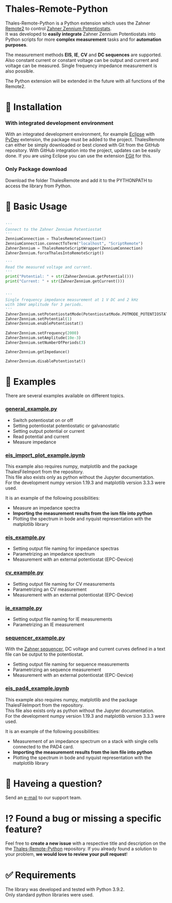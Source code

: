 # Thales-Remote-Python
Thales-Remote-Python is a Python extension which uses the Zahner [Remote2](http://zahner.de/pdf/Remote2.pdf) to control [Zahner Zennium Potentiostats](http://zahner.de/products/electrochemical-workstation.html).  
It was developed to **easily integrate** Zahner Zennium Potentiostats into Python scripts for more **complex measurement** tasks and for **automation purposes**.

The measurement methods **EIS**, **IE**, **CV** and **DC sequences** are supported. Also constant current or constant voltage can be output and current and voltage can be measured. Single frequency impedance measurement is also possible.

The Python extension will be extended in the future with all functions of the Remote2.

# :wrench: Installation
### With integrated development environment
With an integrated development environment, for example [Eclipse](https://www.eclipse.org/) with [PyDev](https://www.pydev.org/) extension, the package must be added to the project.
ThalesRemote can either be simply downloaded or best cloned with Git from the GitHub repository. With GitHub integration into the project, updates can be easily done.
If you are using Eclipse you can use the extension [EGit](https://www.eclipse.org/egit/) for this.

### Only Package download
Download the folder ThalesRemote and add it to the PYTHONPATH to access the library from Python.

# :hammer: Basic Usage

```python

'''
Connect to the Zahner Zennium Potentiostat
'''
ZenniumConnection = ThalesRemoteConnection()
ZenniumConnection.connectToTerm("localhost", "ScriptRemote")
ZahnerZennium = ThalesRemoteScriptWrapper(ZenniumConnection)
ZahnerZennium.forceThalesIntoRemoteScript()

'''
Read the measured voltage and current.
'''
print("Potential: " + str(ZahnerZennium.getPotential()))
print("Current: " + str(ZahnerZennium.getCurrent()))


'''
Single frequency impedance measurement at 1 V DC and 2 kHz
with 10mV amplitude for 3 periods.
'''
ZahnerZennium.setPotentiostatMode(PotentiostatMode.POTMODE_POTENTIOSTATIC)
ZahnerZennium.setPotential(1)
ZahnerZennium.enablePotentiostat()
    
ZahnerZennium.setFrequency(2000)
ZahnerZennium.setAmplitude(10e-3)
ZahnerZennium.setNumberOfPeriods(3)

ZahnerZennium.getImpedance()

ZahnerZennium.disablePotentiostat()

```

# :book: Examples
There are several examples available on different topics.

### [general_example.py](general_example.py)

* Switch potentiostat on or off
* Setting potentiostat potentiostatic or galvanostatic
* Setting output potential or current
* Read potential and current
* Measure impedance

### [eis_import_plot_example.ipynb](eis_import_plot_example.ipynb)
This example also requires numpy, matplotlib and the package ThalesFileImport from the repository.  
This file also exists only as python without the Jupyter documentation.  
For the development numpy version 1.19.3 and matplotlib version 3.3.3 were used.

It is an example of the following possibilities:
* Measure an impedance spectra
* **Importing the measurement results from the ism file into python**
* Plotting the spectrum in bode and nyquist representation with the matplotlib library

### [eis_example.py](eis_example.py)

* Setting output file naming for impedance spectras
* Parametrizing an impedance spectrum
* Measurement with an external potentiostat (EPC-Device)

### [cv_example.py](cv_example.py)

* Setting output file naming for CV measurements
* Parametrizing an CV measurement
* Measurement with an external potentiostat (EPC-Device)

### [ie_example.py](ie_example.py)

* Setting output file naming for IE measurements
* Parametrizing an IE measurement

### [sequencer_example.py](sequencer_example.py)
With the [Zahner sequencer](http://zahner.de/files/sequencer-an-introduction.pdf), DC voltage and current curves defined in a text file can be output to the potentiostat.

* Setting output file naming for sequence measurements
* Parametrizing an sequence measurement
* Measurement with an external potentiostat (EPC-Device)

### [eis_pad4_example.ipynb](eis_pad4_example.ipynb)
This example also requires numpy, matplotlib and the package ThalesFileImport from the repository.  
This file also exists only as python without the Jupyter documentation.  
For the development numpy version 1.19.3 and matplotlib version 3.3.3 were used.

It is an example of the following possibilities:
* Measurement of an impedance spectrum on a stack with single cells connected to the PAD4 card.
* **Importing the measurement results from the ism file into python**
* Plotting the spectrum in bode and nyquist representation with the matplotlib library

# :email: Haveing a question?
Send an <a href="mailto:support@zahner.de?subject=Thales-Remote-Python Question&body=Your Message">e-mail</a> to our support team.

# :interrobang: Found a bug or missing a specific feature?
Feel free to **create a new issue** with a respective title and description on the the [Thales-Remote-Python](https://github.com/Zahner-elektrik/Thales-Remote-Python/issues) repository. If you already found a solution to your problem, **we would love to review your pull request**!

# :white_check_mark: Requirements
The library was developed and tested with Python 3.9.2.\
Only standard python libraries were used.